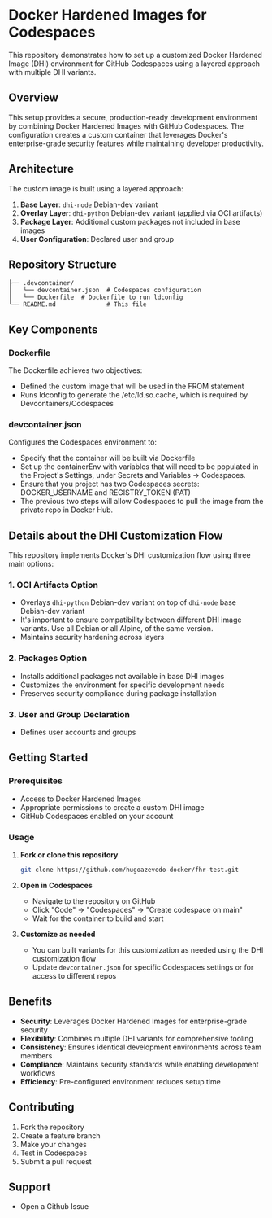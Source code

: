 # Docker Hardened Images for Codespaces

This repository demonstrates how to set up a customized Docker Hardened Image (DHI) environment for GitHub Codespaces using a layered approach with multiple DHI variants.

## Overview

This setup provides a secure, production-ready development environment by combining Docker Hardened Images with GitHub Codespaces. The configuration creates a custom container that leverages Docker's enterprise-grade security features while maintaining developer productivity.

## Architecture

The custom image is built using a layered approach:

1. **Base Layer**: `dhi-node` Debian-dev variant
2. **Overlay Layer**: `dhi-python` Debian-dev variant (applied via OCI artifacts)
3. **Package Layer**: Additional custom packages not included in base images
4. **User Configuration**: Declared user and group

## Repository Structure

```
├── .devcontainer/
│   └── devcontainer.json  # Codespaces configuration
│   └── Dockerfile  # Dockerfile to run ldconfig
└── README.md              # This file
```

## Key Components

### Dockerfile
The Dockerfile achieves two objectives:
- Defined the custom image that will be used in the FROM statement
- Runs ldconfig to generate the /etc/ld.so.cache, which is required by Devcontainers/Codespaces

### devcontainer.json
Configures the Codespaces environment to:
- Specify that the container will be built via Dockerfile
- Set up the containerEnv with variables that will need to be populated in the Project's Settings, under Secrets and Variables -> Codespaces.
- Ensure that you project has two Codespaces secrets: DOCKER_USERNAME and REGISTRY_TOKEN (PAT)
- The previous two steps will allow Codespaces to pull the image from the private repo in Docker Hub.

## Details about the DHI Customization Flow

This repository implements Docker's DHI customization flow using three main options:

### 1. OCI Artifacts Option
- Overlays `dhi-python` Debian-dev variant on top of `dhi-node` base Debian-dev variant
- It's important to ensure compatibility between different DHI image variants. Use all Debian or all Alpine, of the same version.
- Maintains security hardening across layers

### 2. Packages Option
- Installs additional packages not available in base DHI images
- Customizes the environment for specific development needs
- Preserves security compliance during package installation

### 3. User and Group Declaration
- Defines user accounts and groups

## Getting Started

### Prerequisites
- Access to Docker Hardened Images
- Appropriate permissions to create a custom DHI image
- GitHub Codespaces enabled on your account

### Usage

1. **Fork or clone this repository**
   ```bash
   git clone https://github.com/hugoazevedo-docker/fhr-test.git
   ```

2. **Open in Codespaces**
   - Navigate to the repository on GitHub
   - Click "Code" → "Codespaces" → "Create codespace on main"
   - Wait for the container to build and start

3. **Customize as needed**
   - You can built variants for this customization as needed using the DHI customization flow
   - Update `devcontainer.json` for specific Codespaces settings or for access to different repos

## Benefits

- **Security**: Leverages Docker Hardened Images for enterprise-grade security
- **Flexibility**: Combines multiple DHI variants for comprehensive tooling
- **Consistency**: Ensures identical development environments across team members
- **Compliance**: Maintains security standards while enabling development workflows
- **Efficiency**: Pre-configured environment reduces setup time

## Contributing

1. Fork the repository
2. Create a feature branch
3. Make your changes
4. Test in Codespaces
5. Submit a pull request

## Support
- Open a Github Issue
